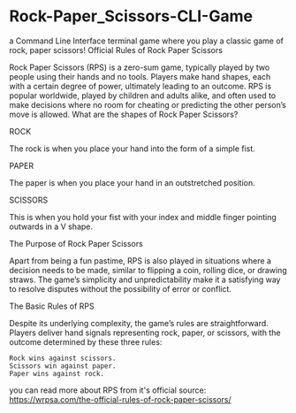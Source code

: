 # Rock-Paper_Scissors-CLI-Game
a Command Line Interface terminal game where you play a classic game of rock, paper scissors! 
Official Rules of Rock Paper Scissors

Rock Paper Scissors (RPS) is a zero-sum game, typically played by two people using their hands and no tools. Players make hand shapes, each with a certain degree of power, ultimately leading to an outcome. RPS is popular worldwide, played by children and adults alike, and often used to make decisions where no room for cheating or predicting the other person’s move is allowed.
What are the shapes of Rock Paper Scissors?

ROCK

The rock is when you place your hand into the form of a simple fist.

PAPER

The paper is when you place your hand in an outstretched position.

SCISSORS

This is when you hold your fist with your index and middle finger pointing outwards in a V shape.

The Purpose of Rock Paper Scissors

Apart from being a fun pastime, RPS is also played in situations where a decision needs to be made, similar to flipping a coin, rolling dice, or drawing straws. The game’s simplicity and unpredictability make it a satisfying way to resolve disputes without the possibility of error or conflict.

The Basic Rules of RPS

Despite its underlying complexity, the game’s rules are straightforward. Players deliver hand signals representing rock, paper, or scissors, with the outcome determined by these three rules:

    Rock wins against scissors.
    Scissors win against paper.
    Paper wins against rock.
you can read more about RPS from it's official source: https://wrpsa.com/the-official-rules-of-rock-paper-scissors/
